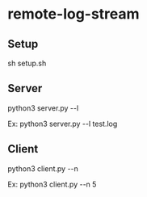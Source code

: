 # remote-log-stream

## Setup

sh setup.sh

## Server

python3 server.py --l <log-file>

Ex:
python3 server.py --l test.log

## Client

python3 client.py --n <number-of-lines>

Ex:
python3 client.py --n 5